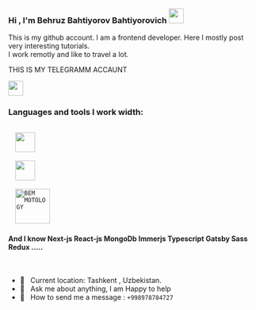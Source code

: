 ### Hi , I'm Behruz Bahtiyorov Bahtiyorovich <img src="https://media.giphy.com/media/hvRJCLFzcasrR4ia7z/giphy.gif" width="30px" height="30px"/>

This is my github account. I am a frontend developer. Here I mostly post very interesting tutorials. <br/>
I work remotly and like to travel a lot.

<div>
  <div class="telgram-link">
    <p>THIS IS MY TELEGRAMM ACCAUNT</p>
      <a href="https://t.me/MusLim_4727">
      <img src="https://papik.pro/uploads/posts/2022-01/1643603259_12-papik-pro-p-logotip-telegram-12.png" width="30px"/>
      </a>
  </div>
</div>

### Languages and tools I work width:

<code>
  <img src="https://skillup.mk/assets/img/javascript-logo.png" width="40px"/>
</code>
<code>
  <img src="https://static.codedojo.ru/assets/images/topics/typescript.png" width="40px"/>
</code>
<code>
  <img src="https://go.imgsmail.ru/imgpreview?key=11032089c68c599f&mb=imgdb_preview_exp" width="70px" alt="BEM MOTOLOGY"/>
</code>

#### And I know Next-js React-js MongoDb Immerjs Typescript Gatsby Sass Redux .....

<br/>

- 📍 &nbsp; Current location: Tashkent , Uzbekistan.
- 📜 &nbsp; Ask me about anything, I am Happy to help
- 📲 &nbsp; How to send me a message : <code>+998978784727</code>


